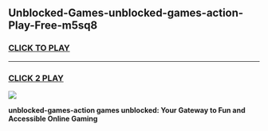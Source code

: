 
## Unblocked-Games-unblocked-games-action-Play-Free-m5sq8
<h3>
<a href="https://premium76.site?title=unblocked-games-action&ref=17A">CLICK TO PLAY</a></h3>
<hr>

<h3>
<a href="https://premium76.site?title=unblocked-games-action&ref=17A">CLICK 2 PLAY</a>
  
</h3>

<a href="https://premium76.site?title=unblocked-games-action&ref=17A"><img src="https://clearcache.store/games.png"></a>


**unblocked-games-action games unblocked: Your Gateway to Fun and Accessible Online Gaming**

